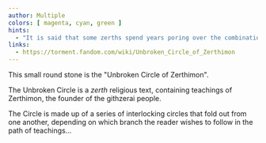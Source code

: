 ```yaml
---
author: Multiple
colors: [ magenta, cyan, green ]
hints:
  - "It is said that some zerths spend years poring over the combinations of the plates, looking for new significance in the teaching."
links:
  - https://torment.fandom.com/wiki/Unbroken_Circle_of_Zerthimon
---
```

This small round stone is the "Unbroken Circle of Zerthimon".

The Unbroken Circle is a *zerth* religious text,
containing teachings of Zerthimon, the founder of the githzerai people.

The Circle is made up of a series of interlocking circles that fold out from one another,
depending on which branch the reader wishes to follow in the path of teachings...
